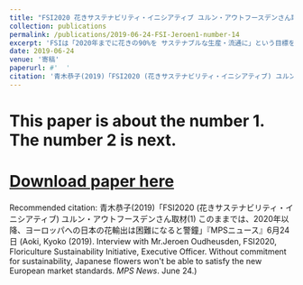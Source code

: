 ```yaml
---
title: "FSI2020 花きサステナビリティ・イニシアティブ ユルン・アウトフースデンさん取材(1) このままでは、2020年以降、ヨーロッパへの日本の花輸出は困難になる (Interview with Mr.Jeroen Oudheusden, FSI2020 -Floriculture Sustainability Initiative- Executive Officer. Without commitment for sustainability, Japanese flowers won't be able to satisfy the new European market standards)"
collection: publications
permalink: /publications/2019-06-24-FSI-Jeroen1-number-14
excerpt: 'FSIは「2020年までに花きの90%を サステナブルな生産・流通に」という目標を掲げ、国連・世界貿易機関・オランダ政府とのパートナーシップで活動。FSIにはアフリカ、南米の主要生産・輸出団体やダッチ・フラワーグループ、欧州の大手流通小売・資材企業が加盟、世界の花き産業の要所を掌握して、環境にも人にも優しい花産業の未来を築く運動を急展開している。オランダ・アムステルダムで、FSIを率いるユルン・アウトフースデンさんに取材した。ユルンさんは、このままでは「2020年以降、ヨーロッパへの日本の花輸出は不可能になる」と警鐘。OECDや国連の規範を守るべき立場にある政府が定められた義務を履行せず、環境と人々を尊重し保護しようとしなければ、日本政府にもリスクがあり、問題があることになるだろう。調達側から見れば、日本の生産者はデータに欠けるため、他国の花よりサプライチェーンのリスクが高くなる。輸入にも影響しうる。他の生産国は、法令に則り、環境に配慮して生産された花々を市場に出しているので、対応しなければ、日本企業は、残った品しか調達できないリスクにさらされる。日本は日持ちしか気にしないなら、日本に売れということになり、これでは日本はゲームの敗者になってしまうのではという。'
date: 2019-06-24
venue: '寄稿'
paperurl: #'  '
citation: '青木恭子(2019)「FSI2020 (花きサステナビリティ・イニシアティブ) ユルン・アウトフースデンさん取材(1) このままでは、2020年以降、ヨーロッパへの日本の花輸出は困難になると警鐘」『MPSニュース』6月24日 (Aoki, Kyoko (2019). Interview with Mr.Jeroen Oudheusden, FSI2020, Floriculture Sustainability Initiative, Executive Officer. Without commitment for sustainability, Japanese flowers won't be able to satisfy the new European market standards. <i>MPS News</i>. June 24.)'
---
```


# This paper is about the number 1. The number 2 is next.

# [Download paper here](http://academicpages.github.io/files/paper2.pdf)

Recommended citation: 青木恭子(2019)「FSI2020 (花きサステナビリティ・イニシアティブ) ユルン・アウトフースデンさん取材(1) このままでは、2020年以降、ヨーロッパへの日本の花輸出は困難になると警鐘」『MPSニュース』6月24日 (Aoki, Kyoko (2019). Interview with Mr.Jeroen Oudheusden, FSI2020, Floriculture Sustainability Initiative, Executive Officer. Without commitment for sustainability, Japanese flowers won't be able to satisfy the new European market standards. <i>MPS News</i>. June 24.)
